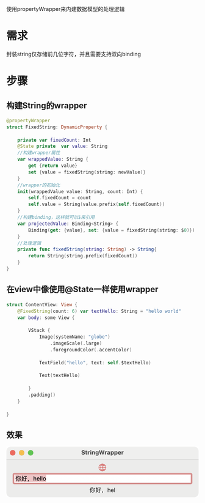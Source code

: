 使用propertyWrapper来内建数据模型的处理逻辑

# 需求

封装string仅存储前几位字符，并且需要支持双向binding

# 步骤

## 构建String的wrapper

```swift
@propertyWrapper
struct FixedString: DynamicProperty {
    
    private var fixedCount: Int
    @State private  var value: String
    //构建wrapper属性
    var wrappedValue: String {
        get {return value}
        set {value = fixedString(string: newValue)}
    }
    //wrapper的初始化
    init(wrappedValue value: String, count: Int) {
        self.fixedCount = count
        self.value = String(value.prefix(self.fixedCount))
    }
    //构建binding，这样就可以$来引用
    var projectedValue: Binding<String> {
        Binding(get: {value}, set: {value = fixedString(string: $0)})
    }
    //处理逻辑
    private func fixedString(string: String) -> String{
        return String(string.prefix(fixedCount))
    }
}
```

## 在view中像使用@State一样使用wrapper

```swift
struct ContentView: View {
    @FixedString(count: 6) var textHello: String = "hello world"
    var body: some View {
        
        VStack {
            Image(systemName: "globe")
                .imageScale(.large)
                .foregroundColor(.accentColor)
            
            TextField("hello", text: self.$textHello)
            
            Text(textHello)
            
        }
        .padding()
    }

}
```

## 效果

![hsw_2023-02-26_10.31.09](/media/16773783744914/hsw_2023-02-26_10.31.09.png)

